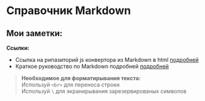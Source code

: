 # Справочник Markdown

## Мои заметки:

**Ссылки:**

* Ссылка на рипазиторий js конвертора из Markdown в html [подробней](https://github.com/showdownjs/showdown "Ссылка на репозиторий")
* Краткое руководство по Markdown подробней  [подробней](https://paulradzkov.com/2014/markdown_cheatsheet/ "Ссылка на руководство Markdown")


> **Необходимое для форматирывания текста:** <br>
Используй `<br>` для переноса строки <br>
Используй `\` для экранирывания зарезервированых символов


